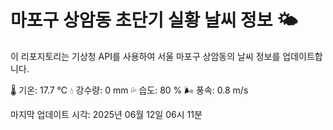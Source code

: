 
# 마포구 상암동 초단기 실황 날씨 정보 🌤️

이 리포지토리는 기상청 API를 사용하여 서울 마포구 상암동의 날씨 정보를 업데이트합니다. 

🌡️ 기온: 17.7 ℃
💧 강수량: 0 mm
💦 습도: 80 %
🌬️ 풍속: 0.8 m/s

마지막 업데이트 시각: 2025년 06월 12일 06시 11분    
